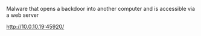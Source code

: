 Malware that opens a backdoor into another computer and is accessible via a web server

http://10.0.10.19:45920/
